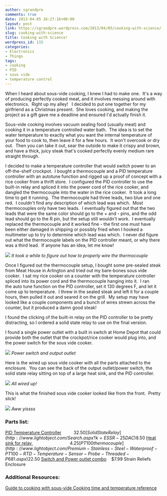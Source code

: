 ```yaml
---
author: sgrandpre
comments: true
date: 2013-04-05 16:27:16+00:00
layout: post
link: https://sgrandpre.wordpress.com/2013/04/05/cooking-with-science/
slug: cooking-with-science
title: Cooking with Science!
wordpress_id: 115
categories:
- Electronics
- Things
tags:
- cooking
- PID
- sous vide
- temperature control
---
```


When I heard about sous-vide cooking, I knew I had to make one.  It's a way of producing perfectly cooked meat, and it involves messing around with electronics.  Right up my alley!   I decided to put one together for my girlfriend as a Christmas present.  She loves cooking, and making the project as a gift gave me a deadline and ensured I'd actually finish it.

Sous-vide cooking involves vacuum sealing food (usually meat) and cooking it in a temperature controlled water bath.  The idea is to set the water temperature to exactly what you want the internal temperature of your food to cook to, then leave it for a few hours.  It won't overcook or dry out.  Then you can take it out, sear the outside to make it crispy and brown, and have a thick, juicy steak that's cooked perfectly evenly medium rare straight through.

I decided to make a temperature controller that would switch power to an off-the-shelf crockpot.  I bought a thermocouple and a PID temperature controller with an autotune function and rigged up a proof of concept with a rice cooker from a thrift store.  I configured the PID controller to use the built-in relay and spliced it into the power cord of the rice cooker, and dangled the thermocouple into the water in the rice cooker.  It took a long time to get it running.  The thermocouple had three leads, two blue and one red.  I couldn't find any description of which lead was which.  Most thermocouples only have two leads.  I eventually figured out that the two leads that were the same color should go to the + and - pins, and the odd lead should go to the R pin, but the setup still wouldn't work.  I eventually replaced the thermocouple and it worked fine - the first one must have been either damaged in shipping or possibly fried when I hooked a multimeter up to try to determine which lead was which.  I never did figure out what the thermocouple labels on the PID controller meant, or why there was a third lead.  If anyone has an idea, let me know!

![](http://sgrandpre.files.wordpress.com/2013/03/photo-13.jpg)
<em style="text-align: center;">It took a while to figure out how to properly wire the thermocouple</em> 

Once I figured out the thermocouple setup, I bought some pre-sealed steak from Meat House in Arlington and tried out my bare-bones sous vide cooker.  I sat my rice cooker on a counter with the temperature controller spliced into its power cord and the thermocouple hanging into it.  I ran the auto tune function on the PID controller, set it 130 degrees F, and let it come up to temperature.  I threw in the sealed steak and left it for a couple hours, then pulled it out and seared it on the grill.  My setup may have looked like a couple components and a bunch of wires strewn across the counter, but it produced a damn good steak!

I found the clicking of the built-in relay on the PID controller to be pretty distracting, so I ordered a solid state relay to use on the final version.

I found a single power outlet with a built in switch at Home Depot that could provide both the outlet that the crockpot/rice cooker would plug into, and the power switch for the sous vide cooker.

![](http://sgrandpre.files.wordpress.com/2013/03/photo-2.jpg)
<em style="text-align: center;">Power switch and output outlet</em> 

Here is the wired up sous vide cooker with all the parts attached to the enclosure.  You can see the back of the output outlet/power switch, the solid state relay sitting on top of a large heat sink, and the PID controller.

![](http://sgrandpre.files.wordpress.com/2013/03/photo-6.jpg)
<em style="text-align: center;">All wired up!</em>

This is what the finished sous vide cooker looked like from the front.  Pretty slick!

![](http://sgrandpre.files.wordpress.com/2013/03/photo-3.jpg)
<em style="text-align: center;">Aww yissss</em>


### 




### Parts list:


[PID Temperature Controller](http://www.lightobject.com/JLD612-Dual-Display-PID-Temperature-Controller-P43.aspx)          $32.50
[Solid State Relay](http://www.lightobject.com/Search.aspx?k=ESSR-25DAC)                                  $8.50
[Heat sink for relay ](http://www.lightobject.com/Heat-sink-for-25A-SSR-P583.aspx)                              $4.25
[PT100 thermocouple ](http://www.lightobject.com/Premium-Stainless-Steel-Waterproof-PT100-RTD-Temperature-Sensor-Probe-Threaded-P681.aspx)                        $22.50
[Switch and Power outlet combo](http://www.homedepot.com/buy/leviton-15-amp-tamper-switch-and-outlet---white-r62-t5225-0ws.html#.UTJXKqUwlTs)    $7.99
Strain Reliefs
Enclosure


### Additional Resources:


[Guide to cooking with sous-vide](http://www.seriouseats.com/2010/03/how-to-sous-vide-steak.html)[
Cooking time and temperature reference
](http://www.sousvidesupreme.com/en-us/sousvide_cookingtemperatures.htm)
